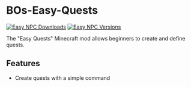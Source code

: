 # BOs-Easy-Quests

[![Easy NPC Downloads](http://cf.way2muchnoise.eu/full_843109_downloads.svg)](https://www.curseforge.com/minecraft/mc-mods/easy-quests)
[![Easy NPC Versions](http://cf.way2muchnoise.eu/versions/Minecraft_843109_all.svg)](https://www.curseforge.com/minecraft/mc-mods/easy-quests)

The "Easy Quests" Minecraft mod allows beginners to create and define quests.

## Features

- Create quests with a simple command
